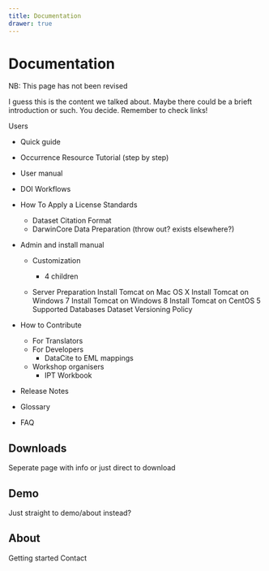 ```yaml
---
title: Documentation
drawer: true
---
```


# Documentation

<p class="comment-warning">NB: This page has not been revised</p>

I guess this is the content we talked about. Maybe there could be a brieft introduction or such. You decide.
Remember to check links!

Users
* Quick guide
* Occurrence Resource Tutorial (step by step)
* User manual
* DOI Workflows
* How To Apply a License
  Standards
   * Dataset Citation Format
   * DarwinCore
 Data Preparation (throw out? exists elsewhere?)
 
* Admin and install manual
  * Customization
    * 4 children
    
  * Server Preparation
    Install Tomcat on Mac OS X
    Install Tomcat on Windows 7
    Install Tomcat on Windows 8
    Install Tomcat on CentOS 5
    Supported Databases
    Dataset Versioning Policy
    

* How to Contribute
  * For Translators
  * For Developers
    * DataCite to EML mappings
  * Workshop organisers
    * IPT Workbook

* Release Notes
* Glossary
* FAQ

## Downloads
Seperate page with info or just direct to download

## Demo
Just straight to demo/about instead?
## About
Getting started
Contact